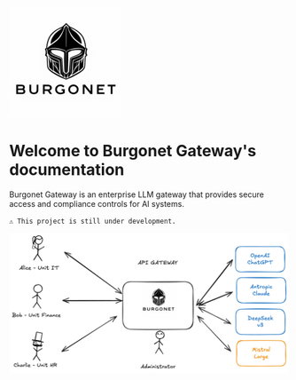 ![Burgonet Gateway](images/logo_small.png)
# Welcome to Burgonet Gateway's documentation


Burgonet Gateway is an enterprise LLM gateway that provides secure access and compliance controls for AI systems.


    ⚠️ This project is still under development. 

![image-20250114080233640](img/index/image-20250114080233640.png)